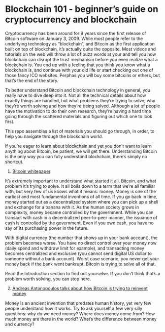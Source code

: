 # Blockchain 101 - beginner’s guide on cryptocurrency and blockchain

Cryptocurrency has been around for 9 years since the first release of Bitcoin software on January 3, 2009. While most people refer to the underlying technology as “blockchain”, and Bitcoin as the first application built on top of blockchain, it’s actually quite the opposite. Most videos and tutorials on the web will throw a lot of buzz words at your and tell you how blockchain can disrupt the trust mechanism before you even realize what a blockchain is. You end up with a feeling that you think you know what a blockchain is, and continue with your old life or start checking out one of those fancy ICO websites. Perphas you will buy some bitcoins or ethers, but that’s the end of the story.

To better understand Bitcoin and blockchain technology in general, you really have to dive deep into it. Not all the technical details about how exactly things are handled, but what problems they’re trying to solve, why they’re worth solving and how they’re being solved. Although a lot of people have the motivation to do their own research, they’re having a hard time going through the scattered materials and figuring out which one to look first.

This repo assembles a list of materials you should go through, in order, to help you navigate through the blockchain world.

If you’re eager to learn about blockchain and yet you don’t want to learn anything about Bitcoin, be patient, we will get there. Understanding Bitcoin is the only way you can fully understand blockchain, there’s simply no shortcut.

1. [Bitcoin whitepaper](https://bitcoin.org/bitcoin.pdf).

It’s extremely important to understand what started it all, Bitcoin, and what problem it’s trying to solve. It all boils down to a term that we’re all familiar with, but very few of us knows what it means: money. Money is one of the earliest and most fundamental inventions of all time. If you go back in time, money started out as a decentralized system where you can pick up a shell and exchange for a banana with it. As the human society grows in complexity, money became controlled by the government. While you can transact with cash in a decentralized peer-to-peer manner, the issuance of cash is controlled by the government. Even if you own cash, you have no say of its purchasing power in the future.

With digital currency (the number that shows up in your bank account), the problem becomes worse. You have no direct control over your money now (daily spend and withdraw limit for example), and transacting money becomes centralized and exclusive (you cannot send digital US dollar to someone without a bank account). Worst case scenario, you never get your money back if the bank went bankrupt. Bitcoin is trying to solve all of that.

Read the Introduction section to find out yourselve. If you don’t think that’s a problem worth solving, you can stop here.

2. [Andreas Antonopoulos talks about how Bitcoin is trying to reinvent money](https://www.youtube.com/watch?v=Ur037LYsb8M)

Money is an ancient invention that predates human history, yet very few people understand how it works. Try to ask yourself a few very silly questions: why do we need money? Where does money come from? How much money are there in the world? What’s the difference between money and currency?
